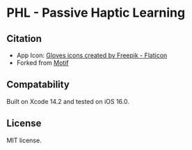 # PHL - Passive Haptic Learning

## Citation
- App Icon: <a href="https://www.flaticon.com/free-icons/gloves" title="gloves icons">Gloves icons created by Freepik - Flaticon</a>
- Forked from <a href="https://github.com/weihengpan/Motif" title="Github Repository">Motif</a>

## Compatability
Built on Xcode 14.2 and tested on iOS 16.0.

## License
MIT license.
